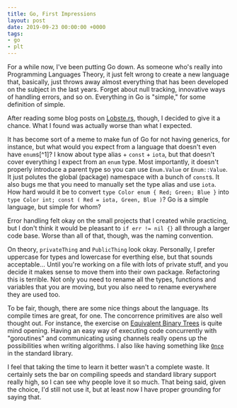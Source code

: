 ```yaml
---
title: Go, First Impressions
layout: post
date: 2019-09-23 00:00:00 +0000
tags:
- go
- plt
---
```


For a while now, I've been putting Go down.
As someone who's really into Programming Languages Theory, it just felt wrong to create a new language that, basically, just throws away almost everything that has been developed on the subject in the last years.
Forget about null tracking, innovative ways of handling errors, and so on.
Everything in Go is "simple," for some definition of simple.

After reading some blog posts on [Lobste.rs](https://lobste.rs/), though, I decided to give it a chance.
What I found was actually worse than what I expected.

It has become sort of a meme to make fun of Go for not having generics, for instance, but what would you expect from a language that doesn't even have `enum`s[^1]?
I know about type alias + `const` + `iota`, but that doesn't cover everything I expect from an `enum` type.
Most importantly, it doesn't properly introduce a parent type so you can use `Enum.Value` or `Enum::Value`.
It just polutes the global (package) namespace with a bunch of `const`s.
It also bugs me that you need to manually set the type alias and use `iota`.
How hard would it be to convert `type Color enum { Red; Green; Blue }` into `type Color int; const ( Red = iota, Green, Blue )`?
Go is a simple language, but simple for whom?

Error handling felt okay on the small projects that I created while practicing, but I don't think it would be pleasant to `if err != nil {}` all through a larger code base.
Worse than all of that, though, was the naming convention.

On theory, `privateThing` and `PublicThing` look okay.
Personally, I prefer uppercase for types and lowercase for everthing else, but that sounds acceptable...
Until you're working on a file with lots of private stuff, and you decide it makes sense to move them into their own package.
Refactoring this is terrible.
Not only you need to rename all the types, functions and variables that you are moving, but you also need to rename everywhere they are used too.

To be fair, though, there are some nice things about the language.
Its compile times are great, for one.
The concorrence primitives are also well thought out.
For instance, the exercise on [Equivalent Binary Trees](https://tour.golang.org/concurrency/8) is quite mind opening.
Having an easy way of executing code concurrently with "goroutines" and communicating using channels really opens up the possibilities when writing algorithms.
I also like having something like [`Once`](https://golang.org/pkg/sync/#Once.Do) in the standard library.

I feel that taking the time to learn it better wasn't a complete waste.
It certainly sets the bar on compiling speeds and standard library support really high, so I can see why people love it so much.
That being said, given the choice, I'd still not use it, but at least now I have proper grounding for saying that.
